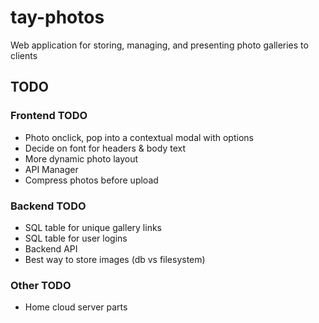 # tay-photos
Web application for storing, managing, and presenting photo galleries to clients

## TODO

### Frontend TODO
- Photo onclick, pop into a contextual modal with options
- Decide on font for headers & body text
- More dynamic photo layout
- API Manager
- Compress photos before upload

### Backend TODO
- SQL table for unique gallery links
- SQL table for user logins
- Backend API
- Best way to store images (db vs filesystem)

### Other TODO
- Home cloud server parts